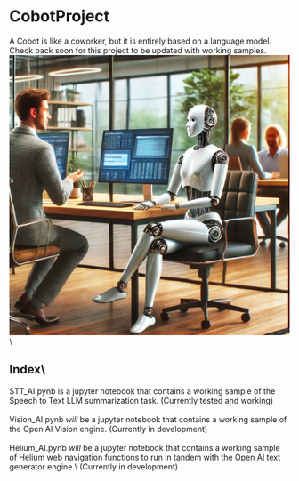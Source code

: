 # CobotProject
A Cobot is like a coworker, but it is entirely based on a language model. Check back soon for this project to be updated with working samples.
\
![SCreenshot of a Cobot](/media/Cobot.webp)
\
## Index\

STT_AI.pynb is a jupyter notebook that contains a working sample of the Speech to Text LLM summarization task. (Currently tested and working)\
\
Vision_AI.pynb *will* be a jupyter notebook that contains a working sample of the Open AI Vision engine. (Currently in development)\
\
Helium_AI.pynb *will* be a jupyter notebook that contains a working sample of Helium web navigation functions to run in tandem with the Open AI text generator engine.\ 
(Currently in development)


